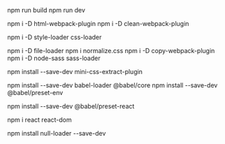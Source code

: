 npm run build
npm run dev

npm i -D html-webpack-plugin
npm i -D clean-webpack-plugin


npm i -D style-loader css-loader

npm i -D file-loader
npm i normalize.css
npm i -D copy-webpack-plugin
npm i -D node-sass sass-loader



npm install --save-dev mini-css-extract-plugin

npm install --save-dev babel-loader @babel/core
npm install --save-dev @babel/preset-env

npm install --save-dev @babel/preset-react

npm i react react-dom

npm install null-loader --save-dev
